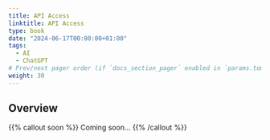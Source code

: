 ```yaml
---
title: API Access 
linktitle: API Access
type: book
date: "2024-06-17T00:00:00+01:00"
tags:
  - AI
  - ChatGPT
# Prev/next pager order (if `docs_section_pager` enabled in `params.toml`)
weight: 30
---
```


<!--more-->
## Overview

{{% callout soon %}}
Coming soon...
{{% /callout %}}

